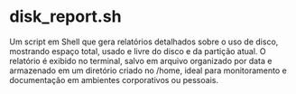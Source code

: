 # disk_report.sh
Um script em Shell que gera relatórios detalhados sobre o uso de disco, mostrando espaço total, usado e livre do disco e da partição atual. O relatório é exibido no terminal, salvo em arquivo organizado por data e armazenado em um diretório criado no /home, ideal para monitoramento e documentação em ambientes corporativos ou pessoais.
